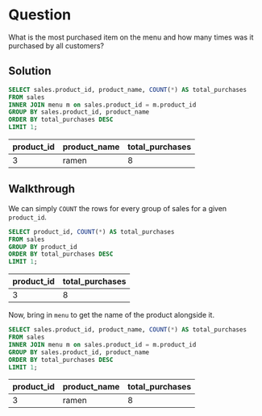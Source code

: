 # Question

What is the most purchased item on the menu and how many times was it purchased by all customers?

## Solution

```sql
SELECT sales.product_id, product_name, COUNT(*) AS total_purchases
FROM sales
INNER JOIN menu m on sales.product_id = m.product_id
GROUP BY sales.product_id, product_name
ORDER BY total_purchases DESC
LIMIT 1;
```

| product\_id | product\_name | total\_purchases |
| :--- | :--- | :--- |
| 3 | ramen | 8 |

## Walkthrough

We can simply `COUNT` the rows for every group of sales for a given `product_id`.

```sql
SELECT product_id, COUNT(*) AS total_purchases
FROM sales
GROUP BY product_id
ORDER BY total_purchases DESC
LIMIT 1;
```

| product\_id | total\_purchases |
| :--- | :--- |
| 3 | 8 |


Now, bring in `menu` to get the name of the product alongside it.

```sql
SELECT sales.product_id, product_name, COUNT(*) AS total_purchases
FROM sales
INNER JOIN menu m on sales.product_id = m.product_id
GROUP BY sales.product_id, product_name
ORDER BY total_purchases DESC
LIMIT 1;
```

| product\_id | product\_name | total\_purchases |
| :--- | :--- | :--- |
| 3 | ramen | 8 |